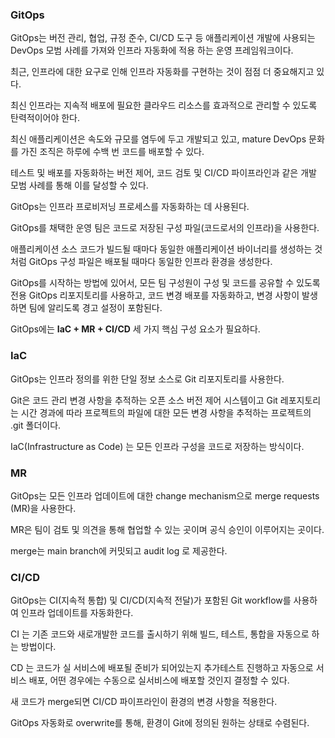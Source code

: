### GitOps

GitOps는 버전 관리, 협업, 규정 준수, CI/CD 도구 등 애플리케이션 개발에 사용되는 DevOps 모범 사례를 가져와 인프라 자동화에 적용 하는 운영 프레임워크이다.

최근, 인프라에 대한 요구로 인해 인프라 자동화를 구현하는 것이 점점 더 중요해지고 있다.

최신 인프라는 지속적 배포에 필요한 클라우드 리소스를 효과적으로 관리할 수 있도록 탄력적이어야 한다.

최신 애플리케이션은 속도와 규모를 염두에 두고 개발되고 있고, mature DevOps 문화를 가진 조직은 하루에 수백 번 코드를 배포할 수 있다.

테스트 및 배포를 자동화하는 버전 제어, 코드 검토 및 CI/CD 파이프라인과 같은 개발 모범 사례를 통해 이를 달성할 수 있다.

GitOps는 인프라 프로비저닝 프로세스를 자동화하는 데 사용된다.

GitOps를 채택한 운영 팀은 코드로 저장된 구성 파일(코드로서의 인프라)을 사용한다.

애플리케이션 소스 코드가 빌드될 때마다 동일한 애플리케이션 바이너리를 생성하는 것처럼 GitOps 구성 파일은 배포될 때마다 동일한 인프라 환경을 생성한다.

GitOps를 시작하는 방법에 있어서, 모든 팀 구성원이 구성 및 코드를 공유할 수 있도록 전용 GitOps 리포지토리를 사용하고, 코드 변경 배포를 자동화하고, 변경 사항이 발생하면 팀에 알리도록 경고 설정이 포함된다.

GitOps에는 **IaC + MR + CI/CD** 세 가지 핵심 구성 요소가 필요하다.

### IaC

GitOps는 인프라 정의를 위한 단일 정보 소스로 Git 리포지토리를 사용한다.

Git은 코드 관리 변경 사항을 추적하는 오픈 소스 버전 제어 시스템이고 Git 레포지토리는 시간 경과에 따라 프로젝트의 파일에 대한 모든 변경 사항을 추적하는 프로젝트의 .git 폴더이다.

IaC(Infrastructure as Code) 는 모든 인프라 구성을 코드로 저장하는 방식이다.

### MR

GitOps는 모든 인프라 업데이트에 대한 change mechanism으로 merge requests (MR)을 사용한다.

MR은 팀이 검토 및 의견을 통해 협업할 수 있는 곳이며 공식 승인이 이루어지는 곳이다.

merge는 main branch에 커밋되고 audit log 로 제공한다.  

### **CI/CD**

GitOps는 CI(지속적 통합) 및 CI/CD(지속적 전달)가 포함된  Git workflow를 사용하여 인프라 업데이트를 자동화한다. 

CI 는 기존 코드와 새로개발한 코드를 출시하기 위해 빌드, 테스트, 통합을 자동으로 하는 방법이다.

CD 는 코드가 실 서비스에 배포될 준비가 되어있는지 추가테스트 진행하고 자동으로 서비스 배포, 어떤 경우에는 수동으로 실서비스에 배포할 것인지 결정할 수 있다.

새 코드가 merge되면 CI/CD 파이프라인이 환경의 변경 사항을 적용한다.

GitOps 자동화로 overwrite를 통해, 환경이 Git에 정의된 원하는 상태로 수렴된다.
